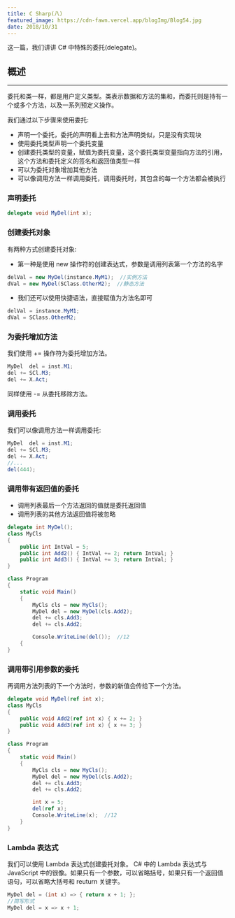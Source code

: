 ```yaml
---
title: C Sharp(八)
featured_image: https://cdn-fawn.vercel.app/blogImg/Blog54.jpg
date: 2018/10/31
---
```


这一篇，我们讲讲 C# 中特殊的委托(delegate)。

## 概述
***  
委托和类一样，都是用户定义类型。类表示数据和方法的集和，而委托则是持有一个或多个方法，以及一系列预定义操作。

我们通过以下步骤来使用委托: 
- 声明一个委托，委托的声明看上去和方法声明类似，只是没有实现块
- 使用委托类型声明一个委托变量
- 创建委托类型的变量，赋值为委托变量，这个委托类型变量指向方法的引用，这个方法和委托定义的签名和返回值类型一样
- 可以为委托对象增加其他方法
- 可以像调用方法一样调用委托，调用委托时，其包含的每一个方法都会被执行

### 声明委托
``` csharp
delegate void MyDel(int x);
```

### 创建委托对象
有两种方式创建委托对象: 
- 第一种是使用 new 操作符的创建表达式，参数是调用列表第一个方法的名字

``` csharp
delVal = new MyDel(instance.MyM1);  //实例方法
dVal = new MyDel(SClass.OtherM2);  //静态方法
```
- 我们还可以使用快捷语法，直接赋值为方法名即可

``` csharp
delVal = instance.MyM1;
dVal = SClass.OtherM2;
```

### 为委托增加方法
我们使用 += 操作符为委托增加方法。
``` csharp
MyDel  del = inst.M1;
del += SCl.M3;
del += X.Act;
```

同样使用 -= 从委托移除方法。

### 调用委托
我们可以像调用方法一样调用委托: 
``` csharp
MyDel  del = inst.M1;
del += SCl.M3;
del += X.Act;
//...
del(444);
```

### 调用带有返回值的委托
- 调用列表最后一个方法返回的值就是委托返回值
- 调用列表的其他方法返回值将被忽略

``` csharp
delegate int MyDel();
class MyCls
{
    public int IntVal = 5;
    public int Add2() { IntVal += 2; return IntVal; }
    public int Add3() { IntVal += 3; return IntVal; }
}

class Program
{
    static void Main()
    {
        MyCls cls = new MyCls();
        MyDel del = new MyDel(cls.Add2);
        del += cls.Add3;
        del += cls.Add2;

        Console.WriteLine(del());  //12
    {
}
```

### 调用带引用参数的委托
再调用方法列表的下一个方法时，参数的新值会传给下一个方法。
``` csharp
delegate void MyDel(ref int x);
class MyCls
{
    public void Add2(ref int x) { x += 2; }
    public void Add3(ref int x) { x += 3; }
}

class Program
{
    static void Main()
    {
        MyCls cls = new MyCls();
        MyDel del = new MyDel(cls.Add2);
        del += cls.Add3;
        del += cls.Add2;

        int x = 5;
        del(ref x);
        Console.WriteLine(x);  //12
    }
}
```

### Lambda 表达式
我们可以使用 Lambda 表达式创建委托对象。
C# 中的 Lambda 表达式与 JavaScript 中的很像。如果只有一个参数，可以省略括号，如果只有一个返回值语句，可以省略大括号和 reuturn 关键字。
``` csharp
MyDel del = (int x) => { return x + 1; };
//简写形式
MyDel del = x => x + 1;
```